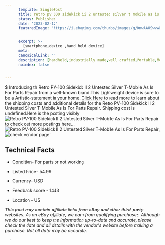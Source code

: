 ```yaml
---
      template: SinglePost
      title: retro pv 100 sidekick ii 2 untested silver t mobile as is for parts repair
      status: Published
      date: '2023-02-12'
      featuredImage: 'https://i.ebayimg.com/thumbs/images/g/DnwAAOSwvwFjwGUB/s-l225.jpg'
       

      excerpt: >-
        [smartphone,device ,hand held device]
      meta:
      canonicalLink: ''
      description: [handheld,industrially made,well crafted,Portable,Mobile,Compact,Convenient,Lightweight,Maneuverable,Man-portable,Miniature,Carriable,Hand-held,Light,Holdable,Transportable,Mobile device,Pocket-sized,On-the-go,Wireless,Cordless,Compact size,Convenient size, smartphone,device ,hand held device]
      noindex: false
      

---
```

$
      Introducing th Retro PV-100 Sidekick II 2 Untested Silver T-Mobile As Is For Parts Repair from a well-known brand.This Lightweight device  is sure to be a Artistic-statement in your home. [Click Here](https://www.ebay.com/itm/225348164712?hash=item3477cc1c68%3Ag%3ADnwAAOSwvwFjwGUB&mkevt=1&mkcid=1&mkrid=711-53200-19255-0&campid=%253CePNCampaignId%253E&customid=%253CreferenceId%253E&toolid=10049) to read more to learn about the shipping costs and additional details for the Retro PV-100 Sidekick II 2 Untested Silver T-Mobile As Is For Parts Repair. Shipping cost is undefined.Here is the posting visibly ![Retro PV-100 Sidekick II 2 Untested Silver T-Mobile As Is For Parts Repair](https://i.ebayimg.com/thumbs/images/g/DnwAAOSwvwFjwGUB/s-l225.jpg) to check out more postings here... ![Retro PV-100 Sidekick II 2 Untested Silver T-Mobile As Is For Parts Repair](https://i.ebayimg.com/images/g/DnwAAOSwvwFjwGUB/s-l1600.jpg), ![check vendor page](https://origin-galleryplus.ebayimg.com/ws/web/225348164712_2_0_1/225x225.jpg,https://origin-galleryplus.ebayimg.com/ws/web/225348164712_3_0_1/225x225.jpg,https://origin-galleryplus.ebayimg.com/ws/web/225348164712_4_0_1/225x225.jpg,https://origin-galleryplus.ebayimg.com/ws/web/225348164712_5_0_1/225x225.jpg,https://origin-galleryplus.ebayimg.com/ws/web/225348164712_6_0_1/225x225.jpg,https://origin-galleryplus.ebayimg.com/ws/web/225348164712_7_0_1/225x225.jpg,https://origin-galleryplus.ebayimg.com/ws/web/225348164712_8_0_1/225x225.jpg,https://origin-galleryplus.ebayimg.com/ws/web/225348164712_9_0_1/225x225.jpg,https://origin-galleryplus.ebayimg.com/ws/web/225348164712_10_0_1/225x225.jpg,https://origin-galleryplus.ebayimg.com/ws/web/225348164712_11_0_1/225x225.jpg,https://origin-galleryplus.ebayimg.com/ws/web/225348164712_12_0_1/225x225.jpg)'

      

 ## Technical Facts 



     
      

 - Condition- For parts or not working 


      

 - Listed Price- 54.99 


      

 - Currency- USD 


      

 - Feedback score - 1443 


      

 - Location - US 


      
      

 *_This post may contain affiliate links from eBay and other third-party websites. As an eBay affiliate, we earn from qualifying purchases. Although we do our best to keep the information up-to-date and accurate, please check the date and all details with the vendor's website before making a purchase. Not all data may be accurate._*




      -
